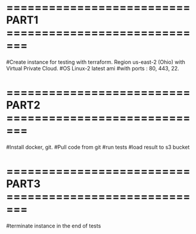 # ========================== PART1 ============================= #
#Create instance for testing with terraform. Region us-east-2 (Ohio) with Virtual Private Cloud.
#OS Linux-2 latest ami
#with ports : 80, 443, 22.
# ========================== PART2 ============================= #
#Install docker, git.
#Pull code from git
#run tests
#load result to s3 bucket
# ========================== PART3 ============================= #
#terminate instance in the end of tests
